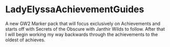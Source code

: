 # LadyElyssaAchievementGuides
A new GW2 Marker pack that will focus exclusively on Achievements and starts off with Secrets of the Obscure with Janthir Wilds to follow. After that I will begin working my way backwards through the achievements to the oldest of achieves.
